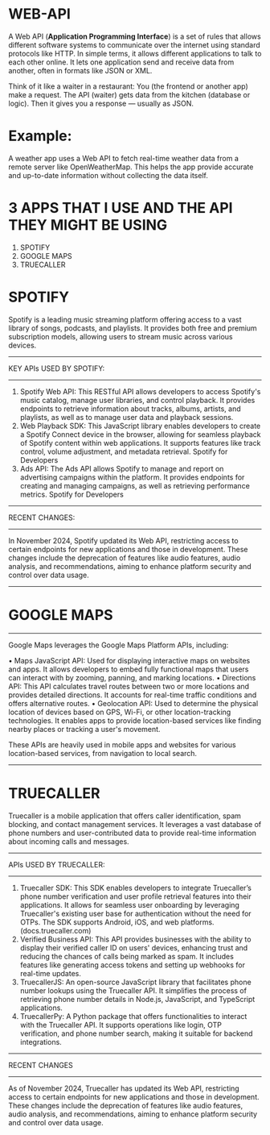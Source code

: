 # WEB-API
A Web API (**Application Programming Interface**) is a set of rules that allows different software systems to communicate over the internet using standard protocols like HTTP. 
In simple terms, it allows different applications to talk to each other online. It lets one application send and receive data from another, often in formats like JSON or XML.

Think of it like a waiter in a restaurant:
You (the frontend or another app) make a request.
The API (waiter) gets data from the kitchen (database or logic).
Then it gives you a response — usually as JSON.

# Example: 
A weather app uses a Web API to fetch real-time weather data from a remote server like OpenWeatherMap. This helps the app provide accurate and up-to-date information without collecting the data itself.

#  3 APPS THAT I USE AND THE API THEY MIGHT BE USING
1) SPOTIFY
2) GOOGLE MAPS
3) TRUECALLER

# SPOTIFY

Spotify is a leading music streaming platform offering access to a vast library of songs, podcasts, and playlists. It provides both free and premium subscription models, allowing users to stream music across various devices.
______________________________________________________________________________________________________________________________________________________________________________________________________________
KEY APIs USED BY SPOTIFY:
__________________________________________________________________________________________________________________________________________________________________________________________________________
1.	Spotify Web API: This RESTful API allows developers to access Spotify's music catalog, manage user libraries, and control playback. It provides endpoints to retrieve information about tracks, albums, artists, and playlists, as well as to manage user data and playback sessions. 
2.	Web Playback SDK: This JavaScript library enables developers to create a Spotify Connect device in the browser, allowing for seamless playback of Spotify content within web applications. It supports features like track control, volume adjustment, and metadata retrieval. Spotify for Developers
3.	Ads API: The Ads API allows Spotify to manage and report on advertising campaigns within the platform. It provides endpoints for creating and managing campaigns, as well as retrieving performance metrics. Spotify for Developers
______________________________________________________________________________________________________________________________________________________________________________________________________________
RECENT CHANGES: 
______________________________________________________________________________________________________________________________________________________________________________________________________________

In November 2024, Spotify updated its Web API, restricting access to certain endpoints for new applications and those in development. These changes include the deprecation of features like audio features, audio analysis, and recommendations, aiming to enhance platform security and control over data usage.

______________________________________________________________________________________________________________________________________________________________________________________________________________
# GOOGLE MAPS
______________________________________________________________________________________________________________________________________________________________________________________________________________
Google Maps leverages the Google Maps Platform APIs, including:

•	Maps JavaScript API: Used for displaying interactive maps on websites and apps. It allows developers to embed fully functional maps that users can interact with by zooming, panning, and marking locations.
•	Directions API: This API calculates travel routes between two or more locations and provides detailed directions. It accounts for real-time traffic conditions and offers alternative routes.
•	Geolocation API: Used to determine the physical location of devices based on GPS, Wi-Fi, or other location-tracking technologies. It enables apps to provide location-based services like finding nearby places or tracking a user's movement.

These APIs are heavily used in mobile apps and websites for various location-based services, from navigation to local search.

______________________________________________________________________________________________________________________________________________________________________________________________________________

# TRUECALLER
 
Truecaller is a mobile application that offers caller identification, spam blocking, and contact management services. It leverages a vast database of phone numbers and user-contributed data to provide real-time information about incoming calls and messages.
______________________________________________________________________________________________________________________________________________________________________________________________________________
APIs USED BY TRUECALLER: 
______________________________________________________________________________________________________________________________________________________________________________________________________________
1.	Truecaller SDK: This SDK enables developers to integrate Truecaller’s phone number verification and user profile retrieval features into their applications. It allows for seamless user onboarding by leveraging Truecaller's existing user base for authentication without the need for OTPs. The SDK supports Android, iOS, and web platforms. (docs.truecaller.com)
2.	Verified Business API: This API provides businesses with the ability to display their verified caller ID on users' devices, enhancing trust and reducing the chances of calls being marked as spam. It includes features like generating access tokens and setting up webhooks for real-time updates. 
3.	TruecallerJS: An open-source JavaScript library that facilitates phone number lookups using the Truecaller API. It simplifies the process of retrieving phone number details in Node.js, JavaScript, and TypeScript applications. 
4.	TruecallerPy: A Python package that offers functionalities to interact with the Truecaller API. It supports operations like login, OTP verification, and phone number search, making it suitable for backend integrations. 
______________________________________________________________________________________________________________________________________________________________________________________________________________
RECENT CHANGES
______________________________________________________________________________________________________________________________________________________________________________________________________________

As of November 2024, Truecaller has updated its Web API, restricting access to certain endpoints for new applications and those in development. These changes include the deprecation of features like audio features, audio analysis, and recommendations, aiming to enhance platform security and control over data usage. 
